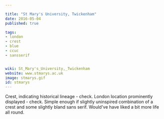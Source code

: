 ```yaml
---

title: "St Mary's University, Twickenham"
date: 2016-05-04
published: true

tags:
- london
- crest
- blue
- ccuc
- sansserif


wiki: St_Mary's_University,_Twickenham
website: www.stmarys.ac.uk
image: stmarys.gif
id: stmarys
---
```


Crest, indicating historical lineage - check. London location prominently displayed - check. Simple enough if slightly uninspired combination of a crest and some slightly bland sans serif. Would've have liked a bit more life all round.
